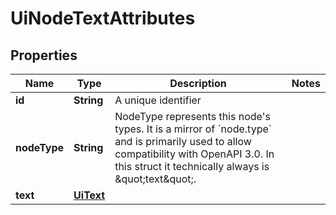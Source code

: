 

# UiNodeTextAttributes


## Properties

Name | Type | Description | Notes
------------ | ------------- | ------------- | -------------
**id** | **String** | A unique identifier | 
**nodeType** | **String** | NodeType represents this node&#39;s types. It is a mirror of &#x60;node.type&#x60; and is primarily used to allow compatibility with OpenAPI 3.0.  In this struct it technically always is \&quot;text\&quot;. | 
**text** | [**UiText**](UiText.md) |  | 



